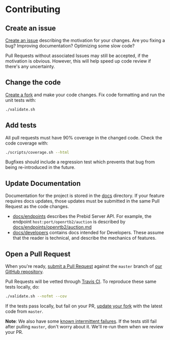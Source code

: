 # Contributing

## Create an issue

[Create an issue](https://github.com/remixd-media/prebid-server/issues/new) describing the motivation for your changes.
Are you fixing a bug? Improving documentation? Optimizing some slow code?

Pull Requests without associated Issues may still be accepted, if the motivation is obvious.
However, this will help speed up code review if there's any uncertainty.

## Change the code

[Create a fork](https://help.github.com/articles/working-with-forks/) and make your code changes.
Fix code formatting and run the unit tests with:

```bash
./validate.sh
```

## Add tests

All pull requests must have 90% coverage in the changed code. Check the code coverage with:

```bash
./scripts/coverage.sh --html
```

Bugfixes should include a regression test which prevents that bug from being re-introduced in the future.

## Update Documentation

Documentation for the project is stored in the [docs](..) directory. If your feature requires docs updates,
those updates must be submitted in the same Pull Request as the code changes.

- [docs/endpoints](../endpoints) describes the Prebid Server API. For example, the endpoint `host:port/openrtb2/auction` is described by [docs/endpoints/openrtb2/auction.md](../endpoints/openrtb2/auction.md)
- [docs/developers](../developers) contains docs intended for Developers. These assume that the reader is technical, and describe the mechanics of features.

## Open a Pull Request

When you're ready, [submit a Pull Request](https://help.github.com/articles/creating-a-pull-request/)
against the `master` branch of [our GitHub repository](https://github.com/remixd-media/prebid-server/compare).

Pull Requests will be vetted through [Travis CI](https://travis-ci.com/).
To reproduce these same tests locally, do:

```bash
./validate.sh --nofmt --cov
```

If the tests pass locally, but fail on your PR, [update your fork](https://help.github.com/articles/syncing-a-fork/) with the latest code from `master`.

**Note**: We also have some [known intermittent failures](https://github.com/remixd-media/prebid-server/issues/103).
          If the tests still fail after pulling `master`, don't worry about it. We'll re-run them when we review your PR.
